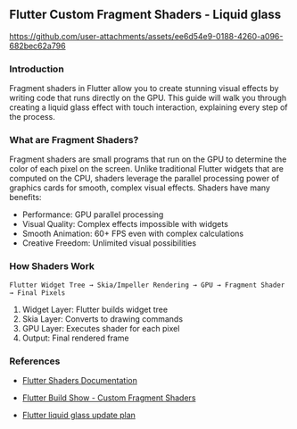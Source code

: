 ## Flutter Custom Fragment Shaders - Liquid glass

https://github.com/user-attachments/assets/ee6d54e9-0188-4260-a096-682bec62a796

### Introduction

Fragment shaders in Flutter allow you to create stunning visual effects by writing code that runs directly on the GPU. This guide will walk you through creating a liquid glass effect with touch interaction, explaining every step of the process.

### What are Fragment Shaders?

Fragment shaders are small programs that run on the GPU to determine the color of each pixel on the screen. Unlike traditional Flutter widgets that are computed on the CPU, shaders leverage the parallel processing power of graphics cards for smooth, complex visual effects. Shaders have many benefits:

* Performance: GPU parallel processing
* Visual Quality: Complex effects impossible with widgets
* Smooth Animation: 60+ FPS even with complex calculations
* Creative Freedom: Unlimited visual possibilities

### How Shaders Work

```
Flutter Widget Tree → Skia/Impeller Rendering → GPU → Fragment Shader → Final Pixels

```

1. Widget Layer: Flutter builds widget tree
2. Skia Layer: Converts to drawing commands
3. GPU Layer: Executes shader for each pixel
4. Output: Final rendered frame

### References

- [Flutter Shaders Documentation](https://docs.flutter.dev/ui/design/graphics/fragment-shaders)

- [Flutter Build Show - Custom Fragment Shaders](https://www.youtube.com/watch?v=OpcPZdfJbq8)

- [Flutter liquid glass update plan](https://github.com/flutter/flutter/issues/170310#issuecomment-2959275864)

